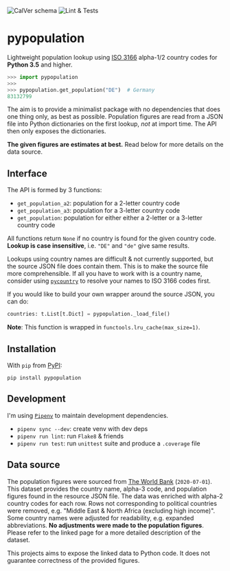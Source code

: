 ![CalVer schema](https://img.shields.io/badge/CalVer-YYYY.MINOR-blue)
![Lint & Tests](https://github.com/kwzrd/pypopulation/workflows/Lint%20&%20Tests/badge.svg)

# pypopulation

Lightweight population lookup using [ISO 3166](https://en.wikipedia.org/wiki/ISO_3166) alpha-1/2 country codes for **Python 3.5** and higher.

```python
>>> import pypopulation
>>> 
>>> pypopulation.get_population("DE")  # Germany
83132799
```

The aim is to provide a minimalist package with no dependencies that does one thing only, as best as possible. Population figures are read from a JSON file into Python dictionaries on the first lookup, _not_ at import time. The API then only exposes the dictionaries.

**The given figures are estimates at best.** Read below for more details on the data source.

## Interface

The API is formed by 3 functions:
* `get_population_a2`: population for a 2-letter country code
* `get_population_a3`: population for a 3-letter country code
* `get_population`: population for either either a 2-letter or a 3-letter country code

All functions return `None` if no country is found for the given country code. **Lookup is case insensitive**, i.e. `"DE"` and `"de"` give same results.

Lookups using country names are difficult & not currently supported, but the source JSON file does contain them. This is to make the source file more comprehensible. If all you have to work with is a country name, consider using [`pycountry`](https://pypi.org/project/pycountry/) to resolve your names to ISO 3166 codes first.

If you would like to build your own wrapper around the source JSON, you can do:
```python
countries: t.List[t.Dict] = pypopulation._load_file()
```

**Note**: This function is wrapped in `functools.lru_cache(max_size=1)`. 

## Installation

With `pip` from [PyPI](https://pypi.org/):

```
pip install pypopulation
```

## Development

I'm using [`Pipenv`](https://github.com/pypa/pipenv) to maintain development dependencies.

* `pipenv sync --dev`: create venv with dev deps
* `pipenv run lint`: run `Flake8` & friends
* `pipenv run test`: run `unittest` suite and produce a `.coverage` file

## Data source

The population figures were sourced from [The World Bank](https://data.worldbank.org/indicator/SP.POP.TOTL) (`2020-07-01`). This dataset provides the country name, alpha-3 code, and population figures found in the resource JSON file. The data was enriched with alpha-2 country codes for each row. Rows not corresponding to political countries were removed, e.g. "Middle East & North Africa (excluding high income)". Some country names were adjusted for readability, e.g. expanded abbreviations. **No adjustments were made to the population figures**. Please refer to the linked page for a more detailed description of the dataset.

This projects aims to expose the linked data to Python code. It does not guarantee correctness of the provided figures.
